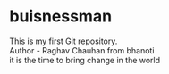 # buisnessman
This is my first Git repository.
<br>
Author - Raghav Chauhan from bhanoti
<br>
it is the time to bring change in the world
